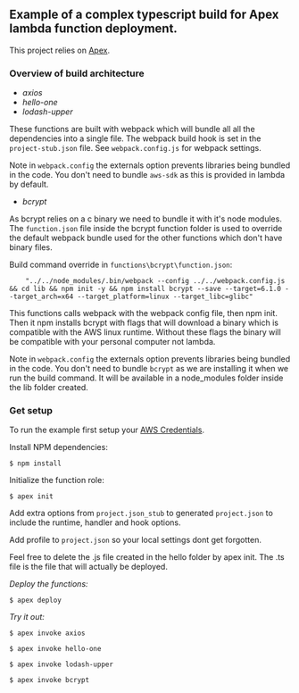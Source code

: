 ## Example of a complex typescript build for Apex lambda function deployment.

This project relies on [Apex](http://apex.run/).

### Overview of build architecture

- *axios*
- *hello-one*
- *lodash-upper*

These functions are built with webpack which will bundle all all the dependencies into a single file. The webpack build hook is set in the `project-stub.json` file. See `webpack.config.js` for webpack settings.

Note in `webpack.config` the externals option prevents libraries being bundled in the code. You don't need to bundle `aws-sdk` as this is provided in lambda by default.

- *bcrypt*

As bcrypt relies on a c binary we need to bundle it with it's node modules. The `function.json` file inside the bcrypt function folder is used to override the default webpack bundle used for the other functions which don't have binary files.

Build command override in `functions\bcrypt\function.json`:

```
    "../../node_modules/.bin/webpack --config ../../webpack.config.js && cd lib && npm init -y && npm install bcrypt --save --target=6.1.0 --target_arch=x64 --target_platform=linux --target_libc=glibc"
```

This functions calls webpack with the webpack config file, then npm init. Then it npm installs bcrypt with flags that will download a binary which is compatible with the AWS linux runtime. Without these flags the binary will be compatible with your personal computer not lambda.

Note in `webpack.config` the externals option prevents libraries being bundled in the code. You don't need to bundle `bcrypt` as we are installing it when we run the build command. It will be available in a node_modules folder inside the lib folder created.

### Get setup

To run the example first setup your [AWS Credentials](http://apex.run/#aws-credentials).

Install NPM dependencies:

```
$ npm install
```

Initialize the function role:
```
$ apex init
```

Add extra options from `project.json_stub` to generated `project.json` to include the runtime, handler and hook options.

Add profile to `project.json` so your local settings dont get forgotten.

Feel free to delete the .js file created in the hello folder by apex init. The .ts file is the file that will actually be deployed.

*Deploy the functions:*

```
$ apex deploy
```

*Try it out:*

```
$ apex invoke axios
```

```
$ apex invoke hello-one
```

```
$ apex invoke lodash-upper
```

```
$ apex invoke bcrypt
```
